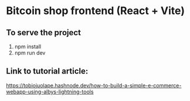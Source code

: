 # Bitcoin shop frontend (React + Vite)

## To serve the project
1. npm install
2. npm run dev

## Link to tutorial article:
https://tobiojuolape.hashnode.dev/how-to-build-a-simple-e-commerce-webapp-using-albys-lightning-tools
